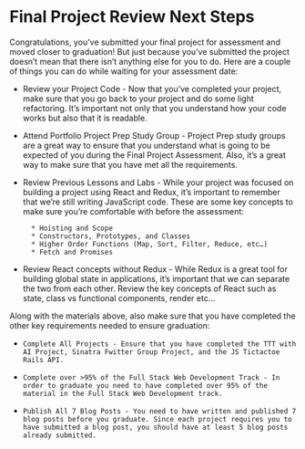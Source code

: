 # Final Project Review Next Steps

Congratulations, you’ve submitted your final project for assessment and moved closer to graduation! But just because you’ve submitted the project doesn’t mean that there isn’t anything else for you to do. Here are a couple of things you can do while waiting for your assessment date:

* Review your Project Code - Now that you’ve completed your project, make sure that you go back to your project and do some light refactoring. It’s important not only that you understand how your code works but also that it is readable.

* Attend Portfolio Project Prep Study Group - Project Prep study groups are a great way to ensure that you understand what is going to be expected of you during the Final Project Assessment. Also, it’s a great way to make sure that you have met all the requirements.

* Review Previous Lessons and Labs - While your project was focused on building a project using React and Redux, it’s important to remember that we’re still writing JavaScript code. These are some key concepts to make sure you’re comfortable with before the assessment:

        * Hoisting and Scope
        * Constructors, Prototypes, and Classes
        * Higher Order Functions (Map, Sort, Filter, Reduce, etc…)
        * Fetch and Promises
* Review React concepts without Redux - While Redux is a great tool for building global state in applications, it’s important that we can separate the two from each other. Review the key concepts of React such as state, class vs functional components, render etc...

Along with the materials above, also make sure that you have completed the other key requirements needed to ensure graduation:
*     Complete All Projects - Ensure that you have completed the TTT with AI Project, Sinatra Fwitter Group Project, and the JS Tictactoe Rails API.
*     Complete over >95% of the Full Stack Web Development Track - In order to graduate you need to have completed over 95% of the material in the Full Stack Web Development track.
*     Publish All 7 Blog Posts - You need to have written and published 7 blog posts before you graduate. Since each project requires you to have submitted a blog post, you should have at least 5 blog posts already submitted.
